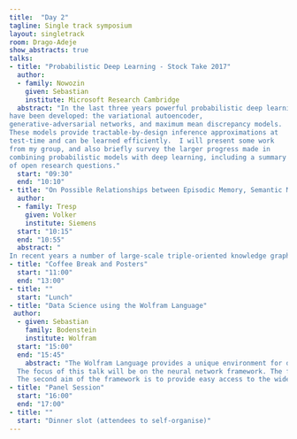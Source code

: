 ```yaml
---
title:  "Day 2"
tagline: Single track symposium
layout: singletrack
room: Drago-Adeje
show_abstracts: true
talks:
- title: "Probabilistic Deep Learning - Stock Take 2017"
  author: 
  - family: Nowozin
    given: Sebastian
    institute: Microsoft Research Cambridge
  abstract: "In the last three years powerful probabilistic deep learning models
have been developed: the variational autoencoder,
generative-adversarial networks, and maximum mean discrepancy models.
These models provide tractable-by-design inference approximations at
test-time and can be learned efficiently.  I will present some work
from my group, and also briefly survey the larger progress made in
combining probabilistic models with deep learning, including a summary
of open research questions."
  start: "09:30"
  end: "10:10"
- title: "On Possible Relationships between Episodic Memory, Semantic Memory and Perception"
  author:
  - family: Tresp
    given: Volker
    institute: Siemens
  start: "10:15"
  end: "10:55"
  abstract: "
In recent years a number of large-scale triple-oriented knowledge graphs have been generated. They are being used in research and in applications to support search, text understanding and question answering.  Knowledge graphs pose new challenges for machine learning and research groups have developed novel statistical models that can be used to compress knowledge graphs, to derive implicit facts, to detect errors,  and to support the above mentioned applications. Some of the most successful  statistical models are based on  tensor decompositions that use latent representations of the involved generalized entities. In my talk I will address the question if these models might also provide insight into the brain's memory system.  In particular we discuss how episodic memory, semantic memory and perception are all mutually dependent."
- title: "Coffee Break and Posters"
  start: "11:00"
  end: "13:00"
- title: ""
  start: "Lunch"
- title: "Data Science using the Wolfram Language"
 author: 
  - given: Sebastian
    family: Bodenstein
    institute: Wolfram
  start: "15:00"
  end: "15:45"
    abstract: "The Wolfram Language provides a unique environment for doing data science: highly automated machine learning, a neural network framework that is built into the language itself, easy cloud deployment, and powerful symbolic mathematical capabilities.
  The focus of this talk will be on the neural network framework. The first aim of the framework is to meld automation, flexibility, and scalability. Specifics will be discussed, such as automating the process of efficiently training networks on variable-length sequences.
  The second aim of the framework is to provide easy access to the widest possible set of pre-trained models, first by curated conversion of existing models from other frameworks (Caffe, TensorFlow, MXNet, Torch, DarkNet, etc), and second by a large-scale effort to build 30+ user-facing functions (e.g. ImageIdentify, ImageColorize, LanguageTranslate, etc) using the network framework and exposing these trained networks to users. This effort involves a major curation, data management and training challenge."
- title: "Panel Session"
  start: "16:00"
  end: "17:00"
- title: ""
  start: "Dinner slot (attendees to self-organise)"
---
```

